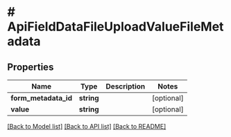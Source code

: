 # # ApiFieldDataFileUploadValueFileMetadata

## Properties

Name | Type | Description | Notes
------------ | ------------- | ------------- | -------------
**form_metadata_id** | **string** |  | [optional]
**value** | **string** |  | [optional]

[[Back to Model list]](../../README.md#models) [[Back to API list]](../../README.md#endpoints) [[Back to README]](../../README.md)
